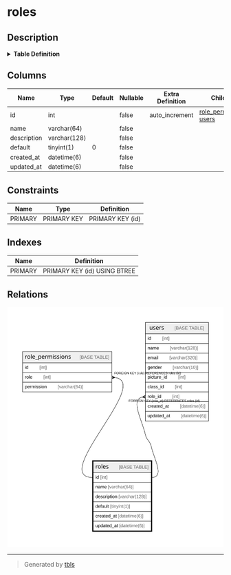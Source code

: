 # roles

## Description

<details>
<summary><strong>Table Definition</strong></summary>

```sql
CREATE TABLE `roles` (
  `id` int NOT NULL AUTO_INCREMENT,
  `name` varchar(64) NOT NULL,
  `description` varchar(128) NOT NULL,
  `default` tinyint(1) NOT NULL DEFAULT '0',
  `created_at` datetime(6) NOT NULL,
  `updated_at` datetime(6) NOT NULL,
  PRIMARY KEY (`id`)
) ENGINE=InnoDB AUTO_INCREMENT=[Redacted by tbls] DEFAULT CHARSET=utf8mb4 COLLATE=utf8mb4_0900_ai_ci
```

</details>

## Columns

| Name | Type | Default | Nullable | Extra Definition | Children | Parents | Comment |
| ---- | ---- | ------- | -------- | ---------------- | -------- | ------- | ------- |
| id | int |  | false | auto_increment | [role_permissions](role_permissions.md) [users](users.md) |  |  |
| name | varchar(64) |  | false |  |  |  |  |
| description | varchar(128) |  | false |  |  |  |  |
| default | tinyint(1) | 0 | false |  |  |  |  |
| created_at | datetime(6) |  | false |  |  |  |  |
| updated_at | datetime(6) |  | false |  |  |  |  |

## Constraints

| Name | Type | Definition |
| ---- | ---- | ---------- |
| PRIMARY | PRIMARY KEY | PRIMARY KEY (id) |

## Indexes

| Name | Definition |
| ---- | ---------- |
| PRIMARY | PRIMARY KEY (id) USING BTREE |

## Relations

![er](roles.svg)

---

> Generated by [tbls](https://github.com/k1LoW/tbls)
